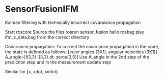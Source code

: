 # SensorFusionIFM
Kalman filtering with technically incorrect covaraiance propagation

Start roscore
Source the files
rosrun sensor_fusion hello
rosbag play ifm_z_data.bag from the correct directory

Covariance propagation:
To correct the covariance propagation in the code, the state is defined as follows:
[euler angles (3X1), angular velocities (3X1)]
A_angle=[I(3,3) I(3,3).dt; zeros(3,6)]
Use A_angle in the 2nd step of the prediction step and in the measurement update step

Similar for [x, xdot, xddot]
